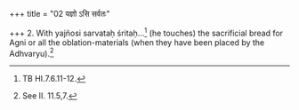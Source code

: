 +++
title = "02 यज्ञो ऽसि सर्वतः"

+++
2. With yajñosi sarvataḥ śritaḥ...[^1] (he touches) the sacrificial bread for Agni or all the oblation-materials (when they have been placed by the Adhvaryu).[^2]  

[^1]: TB HI.7.6.11-12.  

[^2]: See II. 11.5,7.
